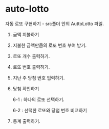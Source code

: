 # auto-lotto
자동 로또 구현하기 - src폴더 안의 AuttoLotto 파일.

1. 금액 지불하기

2. 지불한 금액만큼의 로또 번호 부여 받기.

3. 로또 개수 출력하기.

4. 로또 번호 출력하기.

5. 지난 주 당첨 번호 입력하기.

6. 당첨 확인하기

	6-1 : 하나의 로또 선택하기.
  
	6-2 : 선택한 로또와 당첨 번호 비교하기
  
 7. 통계 출력하기.

